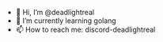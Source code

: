 - 👋 Hi, I’m @deadlightreal
- 🌱 I’m currently learning golang
- 📫 How to reach me: discord-deadlightreal

